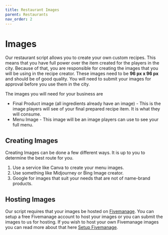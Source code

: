 ```yaml
---
title: Restaurant Images
parent: Restaurants
nav_order: 2
---
```


# Images

Our restaurant script allows you to create your own custom recipes. This means that you have full power over the item created for the players in the city. Because of that, you are responsible for creating the images that you will be using in the recipe creator. These images need to be **96 px x 96 px** and should be of good quality. You will need to submit your images for approval before you use them in the city.

The images you will need for your business are

- Final Product image (all ingredients already have an image) - This is the image players will see of your final prepared recipe item. It is what they will consume.
- Menu Image - This image will be an image players can use to see your full menu.

## Creating Images
Creating Images can be done a few different ways. It is up to you to determine the best route for you. 

1. Use a service like Canva to create your menu images. 
2. Use something like Midjourney or Bing Image creator. 
3. Google for images that suit your needs that are not of name-brand products.

## Hosting Images
Our script requires that your images be hosted on [Fivemanage](https://fivemanage.com). You can setup a free Fivemanage account to host your images or you can submit the images to us for hosting. If you wish to host your own Fivemanage images you can read more about that here [Setup Fivemanage](https://valdarix.github.io/docs/whitelist-business/rest-img-fivemanage.html).
